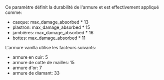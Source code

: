 Ce paramètre définit la durabilité de l'armure et est effectivement appliqué comme:

* casque: max_damage_absorbed * 13
* plastron: max_damage_absorbed * 15
* jambières: max_damage_absorbed * 16
* bottes: max_damage_absorbed * 11

L'armure vanilla utilise les facteurs suivants:

* armure en cuir: 5
* armure de cotte de mailles: 15
* armure d'or: 7
* armure de diamant: 33

